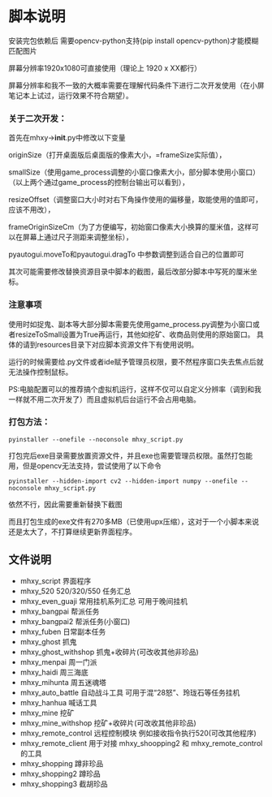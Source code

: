 # 脚本说明

安装完包依赖后 需要opencv-python支持(pip install opencv-python)才能模糊匹配图片

屏幕分辨率1920x1080可直接使用（理论上 1920 x XX都行）

屏幕分辨率和我不一致的大概率需要在理解代码条件下进行二次开发使用（在小屏笔记本上试过，运行效果不符合期望）。

### 关于二次开发：

首先在mhxy->__init__.py中修改以下变量

originSize（打开桌面版后桌面版的像素大小，=frameSize实际值），

smallSize（使用game_process调整的小窗口像素大小，部分脚本使用小窗口）（以上两个通过game_process的控制台输出可以看到），

resizeOffset（调整窗口大小时对右下角操作使用的偏移量，取能使用的值即可，应该不用改），

frameOriginSizeCm（为了方便编写，初始窗口像素大小换算的厘米值，这样可以在屏幕上通过尺子测距来调整坐标），

pyautogui.moveTo和pyautogui.dragTo 中参数调整到适合自己的位置即可

其次可能需要修改替换资源目录中脚本的截图，最后改部分脚本中写死的厘米坐标。

### 注意事项

使用时如捉鬼、副本等大部分脚本需要先使用game_process.py调整为小窗口或者resizeToSmall设置为True再运行，其他如挖矿、收商品则使用的原始窗口。
具体的请到resources目录下对应脚本资源文件下有使用说明。

运行的时候需要给.py文件或者ide赋予管理员权限，要不然程序窗口失去焦点后就无法操作控制鼠标。

PS:电脑配置可以的推荐搞个虚拟机运行，这样不仅可以自定义分辨率（调到和我一样就不用二次开发了）而且虚拟机后台运行不会占用电脑。


### 打包方法：
```shell
pyinstaller --onefile --noconsole mhxy_script.py
```

打包完后exe目录需要放置资源文件，并且exe也需要管理员权限。虽然打包能用，但是opencv无法支持，尝试使用了以下命令
```shell
pyinstaller --hidden-import cv2 --hidden-import numpy --onefile --noconsole mhxy_script.py
```
依然不行，因此需要重新替换下截图

而且打包生成的exe文件有270多MB（已使用upx压缩），这对于一个小脚本来说还是太大了，不打算继续更新界面程序。

## 文件说明
* mhxy_script 界面程序
* mhxy_520 520/320/550 任务汇总
* mhxy_even_guaji 常用挂机系列汇总 可用于晚间挂机
* mhxy_bangpai 帮派任务
* mhxy_bangpai2 帮派任务(小窗口)
* mhxy_fuben 日常副本任务
* mhxy_ghost 抓鬼
* mhxy_ghost_withshop 抓鬼+收碎片(可改收其他非珍品)
* mhxy_menpai 周一门派
* mhxy_haidi 周三海底
* mhxy_mihunta 周五迷魂塔
* mhxy_auto_battle 自动战斗工具 可用于混“28怒”、玲珑石等任务挂机
* mhxy_hanhua 喊话工具
* mhxy_mine 挖矿
* mhxy_mine_withshop 挖矿+收碎片(可改收其他非珍品)
* mhxy_remote_control 远程控制模块 例如接收指令执行520(可改其他程序)
* mhxy_remote_client 用于对接 mhxy_shoopping2 和 mhxy_remote_control 的工具
* mhxy_shopping 蹲非珍品
* mhxy_shopping2 蹲珍品
* mhxy_shopping3 截胡珍品

